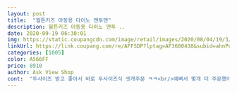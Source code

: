 ```yaml
---
layout: post 
title:  "월튼키즈 아동용 다이노 맨투맨" 
description: 월튼키즈 아동용 다이노 맨투 ..
date: 2020-09-19 06:30:01 
img: https://static.coupangcdn.com/image/retail/images/2020/08/04/19/3/9353b09c-8eaf-458a-9d6e-9caf28d50316.jpg 
linkUrl: https://link.coupang.com/re/AFFSDP?lptag=AF3600438&subid=ahnPublicAsk&pageKey=1929026346&itemId=3274935865&vendorItemId=71261943986&traceid=V0-113-1fac5d6f00e35078 
categories: [1005] 
color: A566FF 
price: 8910 
author: Ask View Shop 
cont:  "두사이즈 받고 좋아서 바로 두사이즈식 셋개주문 ㅋㅋ<br/>예뻐서 몇개 더 주문했어<br/>" 
---
```

